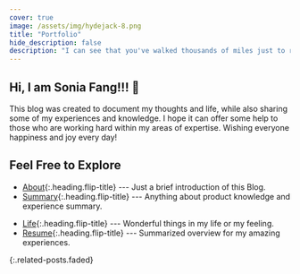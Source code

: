 ```yaml
---
cover: true
image: /assets/img/hydejack-8.png
title: "Portfolio"
hide_description: false
description: "I can see that you've walked thousands of miles just to reach this website, but that’s just my homepage. Have fun…"
---
```


## Hi, I am Sonia Fang!!! 🎉

This blog was created to document my thoughts and life, while also sharing some of my experiences and knowledge. I hope it can offer some help to those who are working hard within my areas of expertise. Wishing everyone happiness and joy every day!



## Feel Free to Explore

* [About]{:.heading.flip-title} --- Just a brief introduction of this Blog.
* [Summary]{:.heading.flip-title} --- Anything about product knowledge and experience summary.
<!-- * [Tags]{:.heading.flip-title} ---  You can find the content you are interested in through the tags. -->
* [Life]{:.heading.flip-title} ---  Wonderful things in my life or my feeling.
* [Resume]{:.heading.flip-title} --- Summarized overview for my amazing experiences.
<!-- * [Projects]{:.heading.flip-title} ---  Overview of my assorted end product ideas. -->
{:.related-posts.faded}

[about]: about/
[summary]: summary/
<!-- [tags]: tags/ -->
[life]: life/
[resume]: resume/
<!-- [projects]: projects/ -->